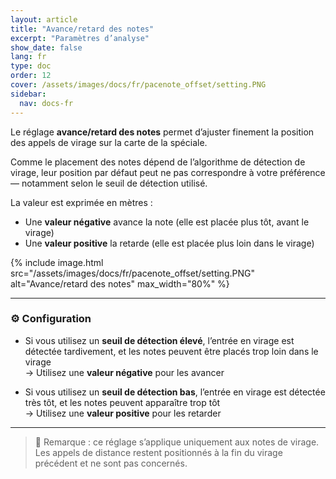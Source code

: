 ```yaml
---
layout: article
title: "Avance/retard des notes"
excerpt: "Paramètres d’analyse"
show_date: false
lang: fr
type: doc
order: 12
cover: /assets/images/docs/fr/pacenote_offset/setting.PNG
sidebar:
  nav: docs-fr
---
```


Le réglage **avance/retard des notes** permet d’ajuster finement la position des appels de virage sur la carte de la spéciale.

Comme le placement des notes dépend de l’algorithme de détection de virage, leur position par défaut peut ne pas correspondre à votre préférence — notamment selon le seuil de détection utilisé.

La valeur est exprimée en mètres :
- Une **valeur négative** avance la note (elle est placée plus tôt, avant le virage)
- Une **valeur positive** la retarde (elle est placée plus loin dans le virage)

{% include image.html
   src="/assets/images/docs/fr/pacenote_offset/setting.PNG"
   alt="Avance/retard des notes"
   max_width="80%" %}

---

### ⚙️ Configuration

- Si vous utilisez un **seuil de détection élevé**, l’entrée en virage est détectée tardivement, et les notes peuvent être placés trop loin dans le virage  
  → Utilisez une **valeur négative** pour les avancer

- Si vous utilisez un **seuil de détection bas**, l’entrée en virage est détectée très tôt, et les notes peuvent apparaître trop tôt  
  → Utilisez une **valeur positive** pour les retarder

---

> 🔎 Remarque : ce réglage s’applique uniquement aux notes de virage.  
> Les appels de distance restent positionnés à la fin du virage précédent et ne sont pas concernés.
